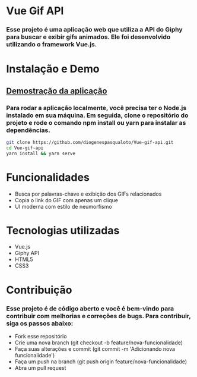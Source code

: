 # Vue Gif API

### Esse projeto é uma aplicação web que utiliza a API do Giphy para buscar e exibir gifs animados. Ele foi desenvolvido utilizando o framework Vue.js.


# Instalação e Demo

## [Demostração da aplicação](https://vue-gif-api.vercel.app/)
### Para rodar a aplicação localmente, você precisa ter o Node.js instalado em sua máquina. Em seguida, clone o repositório do projeto e rode o comando npm install ou yarn para instalar as dependências.

```bash
git clone https://github.com/diogenespasqualoto/Vue-gif-api.git
cd Vue-gif-api
yarn install && yarn serve
```

# Funcionalidades

- Busca por palavras-chave e exibição dos GIFs relacionados
- Copia o link do GIF com apenas um clique
- UI moderna com estilo de neumorfismo

# Tecnologias utilizadas

- Vue.js
- Giphy API
- HTML5
- CSS3

# Contribuição

### Esse projeto é de código aberto e você é bem-vindo para contribuir com melhorias e correções de bugs. Para contribuir, siga os passos abaixo:

- Fork esse repositório
- Crie uma nova branch (git checkout -b feature/nova-funcionalidade)
- Faça suas alterações e commit (git commit -m 'Adicionando nova funcionalidade')
- Faça um push na branch (git push origin feature/nova-funcionalidade)
- Abra um pull request
